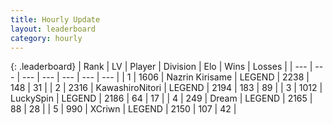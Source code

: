```yaml
---
title: Hourly Update
layout: leaderboard
category: hourly
---
```


{: .leaderboard}
| Rank | LV | Player | Division | Elo | Wins | Losses |
| --- | --- | --- | --- | --- | --- | --- |
| <span data-change="0">1</span> | 1606 | <span title="ID: 315148">Nazrin Kirisame</span> | LEGEND | <span data-change="0">2238</span> | <span data-change="0">148</span> | <span data-change="0">31</span> |
| <span data-change="0">2</span> | 2316 | <span title="ID: 164871">KawashiroNitori</span> | LEGEND | <span data-change="7">2194</span> | <span data-change="1">183</span> | <span data-change="0">89</span> |
| <span data-change="0">3</span> | 1012 | <span title="ID: 498412">LuckySpin</span> | LEGEND | <span data-change="0">2186</span> | <span data-change="0">64</span> | <span data-change="0">17</span> |
| <span data-change="0">4</span> | 249 | <span title="ID: 573202">Dream</span> | LEGEND | <span data-change="0">2165</span> | <span data-change="0">88</span> | <span data-change="0">28</span> |
| <span data-change="0">5</span> | 990 | <span title="ID: 448883">XCriwn</span> | LEGEND | <span data-change="0">2150</span> | <span data-change="0">107</span> | <span data-change="0">42</span> |